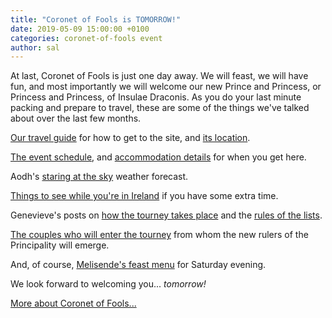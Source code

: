 ```yaml
---
title: "Coronet of Fools is TOMORROW!"
date: 2019-05-09 15:00:00 +0100
categories: coronet-of-fools event
author: sal
---
```

At last, Coronet of Fools is just one day away. We will feast, we will have fun, and most importantly we will welcome our new Prince and Princess, or Princess and Princess, of Insulae Draconis. As you do your last minute packing and prepare to travel, these are some of the things we've talked about over the last few months.

[Our travel guide](/events/2019/coronet/travel) for how to get to the site, and [its location](/events/2019/coronet/location).

[The event schedule](/events/2019/coronet/schedule), and [accommodation details](/events/2019/coronet/accommodation) for when you get here.

Aodh's [staring at the sky](/mdposts/2019-05-09-aodh-staring-at-the-sky) weather forecast.

[Things to see while you're in Ireland](/mdposts/2019-02-08-things-to-see) if you have some extra time.

Genevieve's posts on [how the tourney takes place](/mdposts/2019-05-01-tourney-format) and the [rules of the lists](/mdposts/2019-03-21-rules-of-the-lists).

[The couples who will enter the tourney](/mdposts/2019-04-12-coronet-contenders) from whom the new rulers of the Principality will emerge.

And, of course, [Melisende's feast menu](/mdposts/2019-05-08-coronet-feast) for Saturday evening.

We look forward to welcoming you... *tomorrow!*

[More about Coronet of Fools...](/events/2019/coronet)